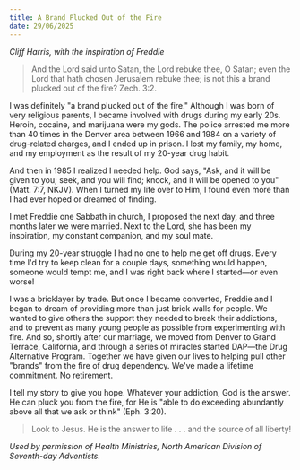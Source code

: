 ```yaml
---
title: A Brand Plucked Out of the Fire
date: 29/06/2025
---
```


_Cliff Harris, with the inspiration of Freddie_

> <p></p>
> And the Lord said unto Satan, the Lord rebuke thee, O Satan; even the Lord that hath chosen Jerusalem rebuke thee; is not this a brand plucked out of the fire? Zech. 3:2.

I was definitely "a brand plucked out of the fire." Although I was born of very religious parents, I became involved with drugs during my early 20s. Heroin, cocaine, and marijuana were my gods. The police arrested me more than 40 times in the Denver area between 1966 and 1984 on a variety of drug-related charges, and I ended up in prison. I lost my family, my home, and my employment as the result of my 20-year drug habit.

And then in 1985 I realized I needed help. God says, "Ask, and it will be given to you; seek, and you will find; knock, and it will be opened to you" (Matt. 7:7, NKJV). When I turned my life over to Him, I found even more than I had ever hoped or dreamed of finding.

I met Freddie one Sabbath in church, I proposed the next day, and three months later we were married. Next to the Lord, she has been my inspiration, my constant companion, and my soul mate.

During my 20-year struggle I had no one to help me get off drugs. Every time I'd try to keep clean for a couple days, something would happen, someone would tempt me, and I was right back where I started—or even worse!

I was a bricklayer by trade. But once I became converted, Freddie and I began to dream of providing more than just brick walls for people. We wanted to give others the support they needed to break their addictions, and to prevent as many young people as possible from experimenting with fire. And so, shortly after our marriage, we moved from Denver to Grand Terrace, California, and through a series of miracles started DAP—the Drug Alternative Program. Together we have given our lives to helping pull other "brands" from the fire of drug dependency. We've made a lifetime commitment. No retirement.

I tell my story to give you hope. Whatever your addiction, God is the answer. He can pluck you from the fire, for He is "able to do exceeding abundantly above all that we ask or think" (Eph. 3:20).

> <callout></callout>
> Look to Jesus. He is the answer to life . . . and the source of all liberty!

_Used by permission of Health Ministries, North American Division of Seventh-day Adventists._